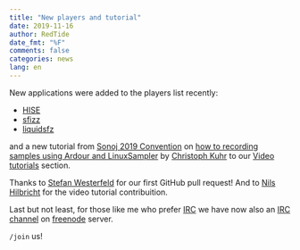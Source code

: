 ```yaml
---
title: "New players and tutorial"
date: 2019-11-16
author: RedTide
date_fmt: "%F"
comments: false
categories: news
lang: en
---
```

New applications were added to the players list recently:
- [HISE]
- [sfizz]
- [liquidsfz]

and a new tutorial from [Sonoj 2019 Convention] on [how to recording samples
using Ardour and LinuxSampler] by [Christoph Kuhr] to our
[Video tutorials] section.

Thanks to [Stefan Westerfeld] for our first GitHub pull request! And to
[Nils Hilbricht] for the video tutorial contribuition.

Last but not least, for those like me who prefer [IRC] we have now also an
[IRC channel] on [freenode] server.

`/join` us!

[HISE]:      https://sfzformat.com/software/players/hise
[sfizz]:     https://sfzformat.com/software/players/sfizz
[liquidsfz]: https://sfzformat.com/software/players/liquidsfz

[Sonoj 2019 Convention]: https://www.sonoj.org/
[Christoph Kuhr]:        https://media.ccc.de/search?q=Christoph+Kuhr
[Video tutorials]:       https://sfzformat.com/tutorials/videos
[Stefan Westerfeld]:     https://github.com/swesterfeld
[Nils Hilbricht]:        https://www.hilbricht.net/

[how to recording samples using Ardour and LinuxSampler]: https://media.ccc.de/v/sonoj2019-1904-recording-samples#t=1469

[IRC]:         https://en.wikipedia.org/wiki/Internet_Relay_Chat
[IRC channel]: https://kiwiirc.com/nextclient/#irc://irc.freenode.net:+6697/#sfzformat
[freenode]:    https://freenode.net/
